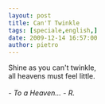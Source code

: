 ```yaml
---
layout: post
title: Can'T Twinkle
tags: [speciale,english,]
date: 2009-12-14 16:57:00
author: pietro
---
```

Shine as you can't twinkle,<br/>all heavens must feel little.<br/><br/><span style="font-style: italic">- To a Heaven... - R.</span>
